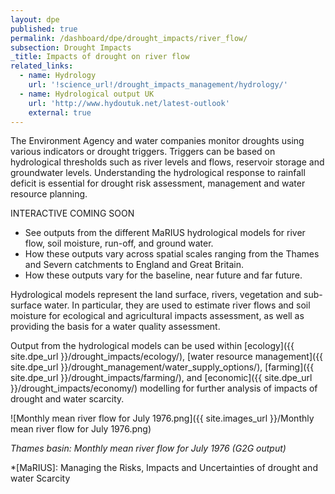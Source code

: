 ```yaml
---
layout: dpe
published: true
permalink: /dashboard/dpe/drought_impacts/river_flow/
subsection: Drought Impacts
_title: Impacts of drought on river flow
related_links:
  - name: Hydrology
    url: '!science_url!/drought_impacts_management/hydrology/'
  - name: Hydrological output UK
    url: 'http://www.hydoutuk.net/latest-outlook'
    external: true
---
```

The Environment Agency and water companies monitor droughts using various indicators or drought triggers. Triggers can be based on hydrological thresholds such as river levels and flows, reservoir storage and groundwater levels. Understanding the hydrological response to rainfall deficit is essential for drought risk assessment, management and water resource planning.

<div id="coming-soon">
	<div class="ident">INTERACTIVE <span class="cs">COMING SOON</span></div>
	<div class="description">
		<ul>
			<li>See outputs from the different MaRIUS hydrological models for river flow, soil moisture, run-off, and ground water.</li>
			<li>How these outputs vary across spatial scales ranging from the Thames and Severn catchments to England and Great Britain.</li>
			<li>How these outputs vary for the baseline, near future and far future.</li>
		</ul>
	</div>
</div>

Hydrological models represent the land surface, rivers, vegetation and sub-surface water. In particular, they are used to estimate river flows and soil moisture for ecological and agricultural impacts assessment, as well as providing the basis for a water quality assessment.

Output from the hydrological models can be used within [ecology]({{ site.dpe_url }}/drought_impacts/ecology/), [water resource management]({{ site.dpe_url }}/drought_management/water_supply_options/), [farming]({{ site.dpe_url }}/drought_impacts/farming/), and [economic]({{ site.dpe_url }}/drought_impacts/economy/) modelling for further analysis of impacts of drought and water scarcity.

![Monthly mean river flow for July 1976.png]({{ site.images_url }}/Monthly mean river flow for July 1976.png)

_Thames basin: Monthly mean river flow for July 1976 (G2G output)_

*[MaRIUS]:  Managing the Risks, Impacts and Uncertainties of drought and water Scarcity
